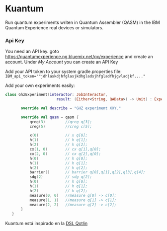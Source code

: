 

# Kuantum

Run quantum experiments writen in Quantum Assembler (QASM) in the IBM Quantum Experience real devices or simulators.

### Api Key

You need an API key. goto https://quantumexperience.ng.bluemix.net/qx/experience and create an account. Under *My Account* you can create an API Key

Add your API token to your system gradle.properties file: `IBM_api_token=""jdhlaskdjhfglasjkdhgladsjhfgladfhjgvladjkf...."`


Add your own experiments easily:

```Kotlin
class GhzExperiment(interactor: JobInteractor,
                       result: (Either<String, QAData>) -> Unit) : Experiment(interactor, result) {

       override val describe = "GHZ experiment XXY."

       override val qasm = qasm {
           qreg(3)         //qreg q[3];
           creg(5)         //creg c[5];

           x(0)            // x q[0];
           h(1)            // h q[1];
           h(2)            // h q[2];
           cx(1, 0)        // cx q[1],q[0];
           cx(2, 0)        // cx q[2],q[0];
           h(0)            // h q[0];
           h(1)            // h q[1];
           h(2)            // h q[2];
           barrier()       // barrier q[0],q[1],q[2],q[3],q[4];
           sdg(2)          // sdg q[2];
           h(0)            // h q[0];
           h(1)            // h q[1];
           h(2)            // h q[2];
           measure(0, 0)   //measure q[0] -> c[0];
           measure(1, 1)   //measure q[1] -> c[1];
           measure(2, 2)   //measure q[2] -> c[2];
       }
   }
```


Kuantum está inspirado en la [DSL Qotlin](https://github.com/ssuukk/Qotlin)